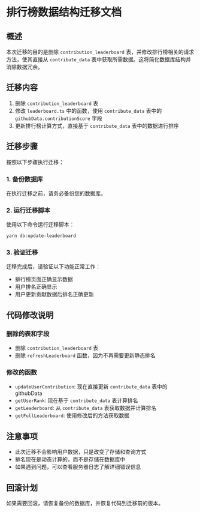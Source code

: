 # 排行榜数据结构迁移文档

## 概述

本次迁移的目的是删除 `contribution_leaderboard` 表，并修改排行榜相关的请求方法，使其直接从 `contribute_data` 表中获取所需数据。这将简化数据库结构并消除数据冗余。

## 迁移内容

1. 删除 `contribution_leaderboard` 表
2. 修改 `leaderboard.ts` 中的函数，使用 `contribute_data` 表中的 `githubData.contributionScore` 字段
3. 更新排行榜计算方式，直接基于 `contribute_data` 表中的数据进行排序

## 迁移步骤

按照以下步骤执行迁移：

### 1. 备份数据库

在执行迁移之前，请务必备份您的数据库。

### 2. 运行迁移脚本

使用以下命令运行迁移脚本：

```bash
yarn db:update-leaderboard
```

### 3. 验证迁移

迁移完成后，请验证以下功能正常工作：

- 排行榜页面正确显示数据
- 用户排名正确显示
- 用户更新贡献数据后排名正确更新

## 代码修改说明

### 删除的表和字段

- 删除 `contribution_leaderboard` 表
- 删除 `refreshLeaderboard` 函数，因为不再需要更新静态排名

### 修改的函数

- `updateUserContribution`: 现在直接更新 `contribute_data` 表中的 githubData
- `getUserRank`: 现在基于 `contribute_data` 表计算排名
- `getLeaderboard`: 从 `contribute_data` 表获取数据并计算排名
- `getFullLeaderboard`: 使用修改后的方法获取数据

## 注意事项

- 此次迁移不会影响用户数据，只是改变了存储和查询方式
- 排名现在是动态计算的，而不是存储在数据库中
- 如果遇到问题，可以查看服务器日志了解详细错误信息

## 回滚计划

如果需要回滚，请恢复备份的数据库，并恢复代码到迁移前的版本。
